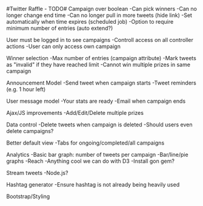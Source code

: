 #Twitter Raffle - TODO#
Campaign over boolean
-Can pick winners
-Can no longer change end time
-Can no longer pull in more tweets (hide link)
-Set automatically when time expires (scheduled job)
-Option to require minimum number of entries (auto extend?)

User must be logged in to see campaigns
-Controll access on all controller actions
-User can only access own campaign

Winner selection
-Max number of entries (campaign attribute)
  -Mark tweets as "invalid" if they have reached limit
-Cannot win multiple prizes in same campaign

Announcement Model
-Send tweet when campaign starts
-Tweet reminders (e.g. 1 hour left)

User message model
-Your stats are ready
-Email when campaign ends

Ajax/JS improvements
-Add/Edit/Delete multiple prizes

Data control
-Delete tweets when campaign is deleted
-Should users even delete campaigns?

Better default view
-Tabs for ongoing/completed/all campaigns

Analytics
-Basic bar graph: number of tweets per campaign
-Bar/line/pie graphs
-Reach
-Anything cool we can do with D3
-Install gon gem?

Stream tweets
-Node.js?

Hashtag generator
-Ensure hashtag is not already being heavily used

Bootstrap/Styling